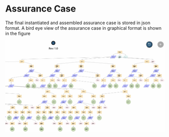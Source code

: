 # Assurance Case

The final instantiated and assembled assurance case is stored in json format. A bird eye view of the assurance case in graphical format is shown in the figure

<p align="center">
  <img src="https://github.com/scope-lab-vu/AV-Assurance/blob/main/images/ac.jpg" />
</p>
